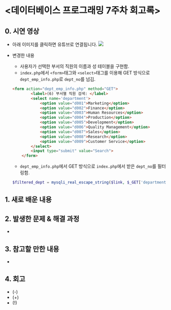 <데이터베이스 프로그래밍 7주차 회고록>
=============================
## 0. 시연 영상
* 아래 이미지를 클릭하면 유튜브로 연결됩니다.
[![](http://img.youtube.com/vi/GPS74HRIVaQ/0.jpg)](http://www.youtube.com/watch?v=GPS74HRIVaQ "")

* 변경한 내용
    * 사용자가 선택한 부서의 직원의 이름과 성 테이블을 구현함.
    * `index.php`에서 `<form>`태그와 `<select>`태그를 이용해 GET 방식으로 `dept_emp_info.php`로 `dept_no`를 넘김.
    ```html
    <form action="dept_emp_info.php" method="GET">
            <label>(6) 부서별 직원 검색: </label>
            <select name='department'>
                <option value="d001">Marketing</option>
                <option value="d002">Finance</option>
                <option value="d003">Human Resources</option>
                <option value="d004">Production</option>
                <option value="d005">Development</option>
                <option value="d006">Quality Management</option>
                <option value="d007">Sales</option>
                <option value="d008">Research</option>
                <option value="d009">Customer Service</option>
            </select>
            <input type="submit" value="Search">
        </form>
    ```
    * `dept_emp_info.php`에서 GET 방식으로 `index.php`에서 받은 `dept_no`를 필터링함.
    ```php
    $filtered_dept = mysqli_real_escape_string($link, $_GET['department']);
    ```

## 1. 새로 배운 내용

## 2. 발생한 문제 & 해결 과정
* 

## 3. 참고할 만한 내용
* 

## 4. 회고
* (-) 
* (+) 
* (!) 